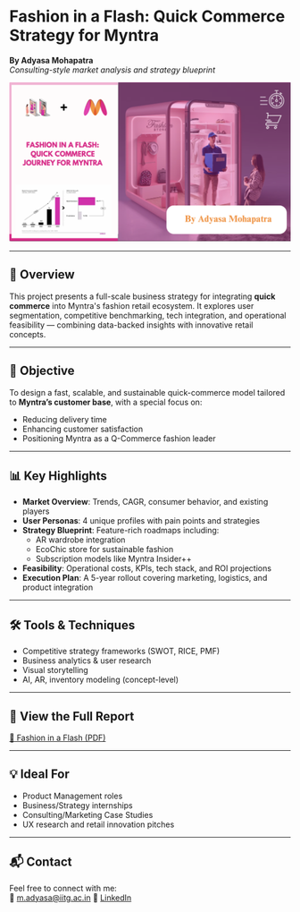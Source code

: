 # Fashion in a Flash: Quick Commerce Strategy for Myntra

**By Adyasa Mohapatra**  
*Consulting-style market analysis and strategy blueprint*


![Live App Screenshot](ss.png)

---

## 📄 Overview

This project presents a full-scale business strategy for integrating **quick commerce** into Myntra's fashion retail ecosystem. It explores user segmentation, competitive benchmarking, tech integration, and operational feasibility — combining data-backed insights with innovative retail concepts.

---

## 🎯 Objective

To design a fast, scalable, and sustainable quick-commerce model tailored to **Myntra’s customer base**, with a special focus on:

- Reducing delivery time
- Enhancing customer satisfaction
- Positioning Myntra as a Q-Commerce fashion leader

---

## 📊 Key Highlights

- **Market Overview**: Trends, CAGR, consumer behavior, and existing players
- **User Personas**: 4 unique profiles with pain points and strategies
- **Strategy Blueprint**: Feature-rich roadmaps including:
  - AR wardrobe integration
  - EcoChic store for sustainable fashion
  - Subscription models like Myntra Insider++
- **Feasibility**: Operational costs, KPIs, tech stack, and ROI projections
- **Execution Plan**: A 5-year rollout covering marketing, logistics, and product integration

---

## 🛠️ Tools & Techniques

- Competitive strategy frameworks (SWOT, RICE, PMF)
- Business analytics & user research
- Visual storytelling
- AI, AR, inventory modeling (concept-level)

---

## 📎 View the Full Report

[📄 Fashion in a Flash (PDF)](./Fashion%20in%20a%20Flash.pdf)

---

## 💡 Ideal For

- Product Management roles  
- Business/Strategy internships  
- Consulting/Marketing Case Studies  
- UX research and retail innovation pitches

---

## 📬 Contact

Feel free to connect with me:  
📧 m.adyasa@iitg.ac.in 
🔗 [LinkedIn](https://www.linkedin.com/in/adyasa-mohapatra-499477298/)
